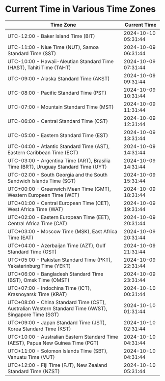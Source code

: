 # Current Time in Various Time Zones

| Time Zone | Current Time |
|-----------|--------------|
| UTC-12:00 - Baker Island Time (BIT) | 2024-10-10 05:31:44 |
| UTC-11:00 - Niue Time (NUT), Samoa Standard Time (SST) | 2024-10-09 06:31:44 |
| UTC-10:00 - Hawaii-Aleutian Standard Time (HAST), Tahiti Time (TAHT) | 2024-10-09 07:31:44 |
| UTC-09:00 - Alaska Standard Time (AKST) | 2024-10-09 09:31:44 |
| UTC-08:00 - Pacific Standard Time (PST) | 2024-10-09 10:31:44 |
| UTC-07:00 - Mountain Standard Time (MST) | 2024-10-09 11:31:44 |
| UTC-06:00 - Central Standard Time (CST) | 2024-10-09 12:31:44 |
| UTC-05:00 - Eastern Standard Time (EST) | 2024-10-09 13:31:44 |
| UTC-04:00 - Atlantic Standard Time (AST), Eastern Caribbean Time (ECT) | 2024-10-09 14:31:44 |
| UTC-03:00 - Argentina Time (ART), Brasília Time (BRT), Uruguay Standard Time (UYT) | 2024-10-09 14:31:44 |
| UTC-02:00 - South Georgia and the South Sandwich Islands Time (SGT) | 2024-10-09 15:31:44 |
| UTC±00:00 - Greenwich Mean Time (GMT), Western European Time (WET) | 2024-10-09 18:31:44 |
| UTC+01:00 - Central European Time (CET), West Africa Time (WAT) | 2024-10-09 19:31:44 |
| UTC+02:00 - Eastern European Time (EET), Central Africa Time (CAT) | 2024-10-09 20:31:44 |
| UTC+03:00 - Moscow Time (MSK), East Africa Time (EAT) | 2024-10-09 20:31:44 |
| UTC+04:00 - Azerbaijan Time (AZT), Gulf Standard Time (GST) | 2024-10-09 21:31:44 |
| UTC+05:00 - Pakistan Standard Time (PKT), Yekaterinburg Time (YEKT) | 2024-10-09 22:31:44 |
| UTC+06:00 - Bangladesh Standard Time (BST), Omsk Time (OMST) | 2024-10-09 23:31:44 |
| UTC+07:00 - Indochina Time (ICT), Krasnoyarsk Time (KRAT) | 2024-10-10 00:31:44 |
| UTC+08:00 - China Standard Time (CST), Australian Western Standard Time (AWST), Singapore Time (SGT) | 2024-10-10 01:31:44 |
| UTC+09:00 - Japan Standard Time (JST), Korea Standard Time (KST) | 2024-10-10 02:31:44 |
| UTC+10:00 - Australian Eastern Standard Time (AEST), Papua New Guinea Time (PGT) | 2024-10-10 04:31:44 |
| UTC+11:00 - Solomon Islands Time (SBT), Vanuatu Time (VUT) | 2024-10-10 04:31:44 |
| UTC+12:00 - Fiji Time (FJT), New Zealand Standard Time (NZST) | 2024-10-10 05:31:44 |
